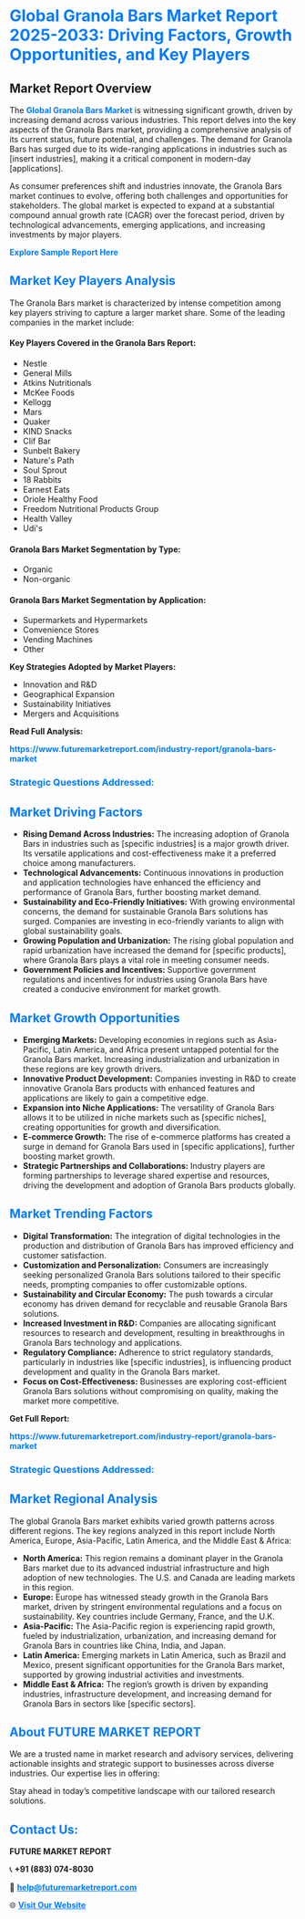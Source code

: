<h1 style="color: #007BFF;">Global Granola Bars Market Report 2025-2033: Driving Factors, Growth Opportunities, and Key Players</h1>

<section id="overview">
<h2>Market Report Overview</h2>
<p>The <a href="https://www.futuremarketreport.com/industry-report/granola-bars-market" style="color: #007BFF; text-decoration: none;"><strong>Global Granola Bars Market</strong></a> is witnessing significant growth, driven by increasing demand across various industries. This report delves into the key aspects of the Granola Bars market, providing a comprehensive analysis of its current status, future potential, and challenges. The demand for Granola Bars has surged due to its wide-ranging applications in industries such as [insert industries], making it a critical component in modern-day [applications].</p>
<p>As consumer preferences shift and industries innovate, the Granola Bars market continues to evolve, offering both challenges and opportunities for stakeholders. The global market is expected to expand at a substantial compound annual growth rate (CAGR) over the forecast period, driven by technological advancements, emerging applications, and increasing investments by major players.</p>
</section>

<section id="overview">
<p><a href="https://www.futuremarketreport.com/request-sample/reportId=93112" style="color: #007BFF; text-decoration: none;"><strong>Explore Sample Report Here</strong></a></p>
</section>

<section id="key-players">
<h2 style="color: #007BFF;">Market Key Players Analysis</h2>
<p>The Granola Bars market is characterized by intense competition among key players striving to capture a larger market share. Some of the leading companies in the market include:</p>
<h4>Key Players Covered in the Granola Bars Report:</h4>
<ul><li>Nestle</li><li>General Mills</li><li>Atkins Nutritionals</li><li>McKee Foods</li><li>Kellogg</li><li>Mars</li><li>Quaker</li><li>KIND Snacks</li><li>Clif Bar</li><li>Sunbelt Bakery</li><li>Nature&#039;s Path</li><li>Soul Sprout</li><li>18 Rabbits</li><li>Earnest Eats</li><li>Oriole Healthy Food</li><li>Freedom Nutritional Products Group</li><li>Health Valley</li><li>Udi&#039;s</li></ul>
<h4>Granola Bars Market Segmentation by Type:</h4>
<ul><li>Organic</li><li>Non-organic</li></ul>

<h4>Granola Bars Market Segmentation by Application:</h4>
<ul><li>Supermarkets and Hypermarkets</li><li>Convenience Stores</li><li>Vending Machines</li><li>Other</li></ul>
<p><strong>Key Strategies Adopted by Market Players:</strong></p>
<ul>
<li>Innovation and R&D</li>
<li>Geographical Expansion</li>
<li>Sustainability Initiatives</li>
<li>Mergers and Acquisitions</li>
</ul>
</section>

<section>
<p><strong>Read Full Analysis: </strong></p><a href="https://www.futuremarketreport.com/industry-report/granola-bars-market" style="color: #007BFF; text-decoration: none;"><strong>https://www.futuremarketreport.com/industry-report/granola-bars-market</strong></a>
<h3 style="color: #007BFF;">Strategic Questions Addressed:</h3>
</section>

<section id="driving-factors">
<h2 style="color: #007BFF;">Market Driving Factors</h2>
<ul>
<li><strong>Rising Demand Across Industries:</strong> The increasing adoption of Granola Bars in industries such as [specific industries] is a major growth driver. Its versatile applications and cost-effectiveness make it a preferred choice among manufacturers.</li>
<li><strong>Technological Advancements:</strong> Continuous innovations in production and application technologies have enhanced the efficiency and performance of Granola Bars, further boosting market demand.</li>
<li><strong>Sustainability and Eco-Friendly Initiatives:</strong> With growing environmental concerns, the demand for sustainable Granola Bars solutions has surged. Companies are investing in eco-friendly variants to align with global sustainability goals.</li>
<li><strong>Growing Population and Urbanization:</strong> The rising global population and rapid urbanization have increased the demand for [specific products], where Granola Bars plays a vital role in meeting consumer needs.</li>
<li><strong>Government Policies and Incentives:</strong> Supportive government regulations and incentives for industries using Granola Bars have created a conducive environment for market growth.</li>
</ul>
</section>

<section id="growth-opportunities">
<h2 style="color: #007BFF;">Market Growth Opportunities</h2>
<ul>
<li><strong>Emerging Markets:</strong> Developing economies in regions such as Asia-Pacific, Latin America, and Africa present untapped potential for the Granola Bars market. Increasing industrialization and urbanization in these regions are key growth drivers.</li>
<li><strong>Innovative Product Development:</strong> Companies investing in R&D to create innovative Granola Bars products with enhanced features and applications are likely to gain a competitive edge.</li>
<li><strong>Expansion into Niche Applications:</strong> The versatility of Granola Bars allows it to be utilized in niche markets such as [specific niches], creating opportunities for growth and diversification.</li>
<li><strong>E-commerce Growth:</strong> The rise of e-commerce platforms has created a surge in demand for Granola Bars used in [specific applications], further boosting market growth.</li>
<li><strong>Strategic Partnerships and Collaborations:</strong> Industry players are forming partnerships to leverage shared expertise and resources, driving the development and adoption of Granola Bars products globally.</li>
</ul>
</section>

<section id="trending-factors">
<h2 style="color: #007BFF;">Market Trending Factors</h2>
<ul>
<li><strong>Digital Transformation:</strong> The integration of digital technologies in the production and distribution of Granola Bars has improved efficiency and customer satisfaction.</li>
<li><strong>Customization and Personalization:</strong> Consumers are increasingly seeking personalized Granola Bars solutions tailored to their specific needs, prompting companies to offer customizable options.</li>
<li><strong>Sustainability and Circular Economy:</strong> The push towards a circular economy has driven demand for recyclable and reusable Granola Bars solutions.</li>
<li><strong>Increased Investment in R&D:</strong> Companies are allocating significant resources to research and development, resulting in breakthroughs in Granola Bars technology and applications.</li>
<li><strong>Regulatory Compliance:</strong> Adherence to strict regulatory standards, particularly in industries like [specific industries], is influencing product development and quality in the Granola Bars market.</li>
<li><strong>Focus on Cost-Effectiveness:</strong> Businesses are exploring cost-efficient Granola Bars solutions without compromising on quality, making the market more competitive.</li>
</ul>
</section>

<section>
<p><strong>Get Full Report: </strong></p><a href="https://www.futuremarketreport.com/industry-report/granola-bars-market" style="color: #007BFF; text-decoration: none;"><strong>https://www.futuremarketreport.com/industry-report/granola-bars-market</strong></a>
<h3 style="color: #007BFF;">Strategic Questions Addressed:</h3>
</section>


<section id="regional-analysis">
<h2 style="color: #007BFF;">Market Regional Analysis</h2>
<p>The global Granola Bars market exhibits varied growth patterns across different regions. The key regions analyzed in this report include North America, Europe, Asia-Pacific, Latin America, and the Middle East & Africa:</p>
<ul>
<li><strong>North America:</strong> This region remains a dominant player in the Granola Bars market due to its advanced industrial infrastructure and high adoption of new technologies. The U.S. and Canada are leading markets in this region.</li>
<li><strong>Europe:</strong> Europe has witnessed steady growth in the Granola Bars market, driven by stringent environmental regulations and a focus on sustainability. Key countries include Germany, France, and the U.K.</li>
<li><strong>Asia-Pacific:</strong> The Asia-Pacific region is experiencing rapid growth, fueled by industrialization, urbanization, and increasing demand for Granola Bars in countries like China, India, and Japan.</li>
<li><strong>Latin America:</strong> Emerging markets in Latin America, such as Brazil and Mexico, present significant opportunities for the Granola Bars market, supported by growing industrial activities and investments.</li>
<li><strong>Middle East & Africa:</strong> The region’s growth is driven by expanding industries, infrastructure development, and increasing demand for Granola Bars in sectors like [specific sectors].</li>
</ul>
</section>

<footer>
<h2 style="color: #007BFF;">About FUTURE MARKET REPORT</h2>
<p>We are a trusted name in market research and advisory services, delivering actionable insights and strategic support to businesses across diverse industries. Our expertise lies in offering:</p>

<p>Stay ahead in today’s competitive landscape with our tailored research solutions.</p>

<h2 style="color: #007BFF;">Contact Us:</h2>
<p><strong>FUTURE MARKET REPORT</strong></p>
<p>📞 <strong>+91 (883) 074-8030</strong></p>
<p>📧 <strong><a href="mailto:help@futuremarketreport.com" style="color: #007BFF;">help@futuremarketreport.com</a></strong></p>
<p>🌐 <strong><a href="https://www.futuremarketreport.com/" style="color: #007BFF;">Visit Our Website</a></strong></p>
</footer>